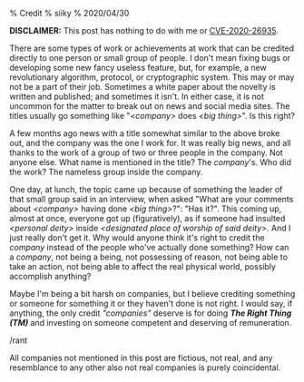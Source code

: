 % Credit
% siiky
% 2020/04/30

**DISCLAIMER:** This post has nothing to do with me or [CVE-2020-26935].

There are some types of work or achievements at work that can be credited
directly to one person or small group of people. I don't mean fixing bugs or
developing some new fancy useless feature, but, for example, a new
revolutionary algorithm, protocol, or cryptographic system. This may or may not
be a part of their job. Sometimes a white paper about the novelty is written
and published; and sometimes it isn't. In either case, it is not uncommon for
the matter to break out on news and social media sites. The titles usually go
something like "_\<company\>_ does _\<big thing\>_". Is this right?

A few months ago news with a title somewhat similar to the above broke out, and
the company was the one I work for. It was really big news, and all thanks to
the work of a group of two or three people in the company. Not anyone else.
What name is mentioned in the title? The _company_'s. Who did the work? The
nameless group inside the company.

One day, at lunch, the topic came up because of something the leader of that
small group said in an interview, when asked "What are your comments about
_\<company\>_ having done _\<big thing\>_?": "Has it?". This coming up, almost
at once, everyone got up (figuratively), as if someone had insulted _\<personal
deity\>_ inside _\<designated place of worship of said deity\>_. And I just
really don't get it. Why would anyone think it's right to credit the _company_
instead of the people who've actually done something? How can a _company_, not
being a being, not possessing of reason, not being able to take an action, not
being able to affect the real physical world, possibly accomplish anything?

Maybe I'm being a bit harsh on companies, but I believe crediting something or
someone for something it or they haven't done is not right. I would say, if
anything, the only credit _"companies"_ deserve is for doing _**The Right Thing
(TM)**_ and investing on someone competent and deserving of remuneration.

/rant

All companies not mentioned in this post are fictious, not real, and any
resemblance to any other also not real companies is purely coincidental.

[CVE-2020-26935]: CVE-2020-26935.html
